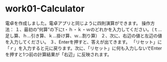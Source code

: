 # work01-Calculator
電卓を作成しました。電卓アプリと同じように四則演算ができます。
操作方法：
１、最初の”何算”の下にt・ｈ・ｋ・ｗのどれかを入力してください。（ｔ…足し算、ｈ…引き算、ｋ…掛け算、ｗ…割り算）
２、次に、右辺の値と左辺の値を入力してください。
３、Enterを押すと、答えが出てきます。
「リセット」に「ｒ」を入力すると元に戻ります。次に、「リセット」に何も入力しないでEnterを押すと1つ前の計算結果が「右辺」に反映されます。

